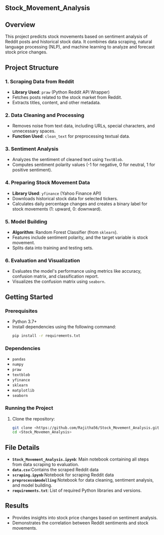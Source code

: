 ## Stock_Movement_Analysis

## Overview
This project predicts stock movements based on sentiment analysis of Reddit posts and historical stock data. It combines data scraping, natural language processing (NLP), and machine learning to analyze and forecast stock price changes.

## Project Structure

### 1. Scraping Data from Reddit
- **Library Used**: `praw` (Python Reddit API Wrapper)
- Fetches posts related to the stock market from Reddit.
- Extracts titles, content, and other metadata.

### 2. Data Cleaning and Processing
- Removes noise from text data, including URLs, special characters, and unnecessary spaces.
- **Function Used**: `clean_text` for preprocessing textual data.

### 3. Sentiment Analysis
- Analyzes the sentiment of cleaned text using `TextBlob`.
- Computes sentiment polarity values (-1 for negative, 0 for neutral, 1 for positive sentiment).

### 4. Preparing Stock Movement Data
- **Library Used**: `yfinance` (Yahoo Finance API)
- Downloads historical stock data for selected tickers.
- Calculates daily percentage changes and creates a binary label for stock movements (1: upward, 0: downward).

### 5. Model Building
- **Algorithm**: Random Forest Classifier (from `sklearn`).
- Features include sentiment polarity, and the target variable is stock movement.
- Splits data into training and testing sets.

### 6. Evaluation and Visualization
- Evaluates the model's performance using metrics like accuracy, confusion matrix, and classification report.
- Visualizes the confusion matrix using `seaborn`.

## Getting Started

### Prerequisites
- Python 3.7+
- Install dependencies using the following command:
  ```bash
  pip install -r requirements.txt
  ```

### Dependencies
- `pandas`
- `numpy`
- `praw`
- `textblob`
- `yfinance`
- `sklearn`
- `matplotlib`
- `seaborn`

### Running the Project
1. Clone the repository:
   ```bash
   git clone <https://github.com/Rajitha56/Stock_Movement_Analysis.git>
   cd <Stock_Movemen_Analysis>
   ```

## File Details
- **`Stock_Movement_Analysis.ipynb`**: Main notebook containing all steps from data scraping to evaluation.
- **`data.csv`**:Contains the scraped Reddit data
- **`scraping.ipynb`**:Notebook for scraping Reddit data
- **`preprocess&modelling`**:Notebook for data cleaning, sentiment analysis, and model building.
- **`requirements.txt`**: List of required Python libraries and versions.

## Results
- Provides insights into stock price changes based on sentiment analysis.
- Demonstrates the correlation between Reddit sentiments and stock movements.


